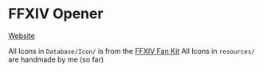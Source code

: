 # FFXIV Opener

[Website](https://aho-senpai.github.io/FFXIVOpener/)

All Icons in `Database/Icon/` is from the [FFXIV Fan Kit](https://na.finalfantasyxiv.com/lodestone/special/fankit/icon/)
All Icons in `resources/` are handmade by me (so far)

